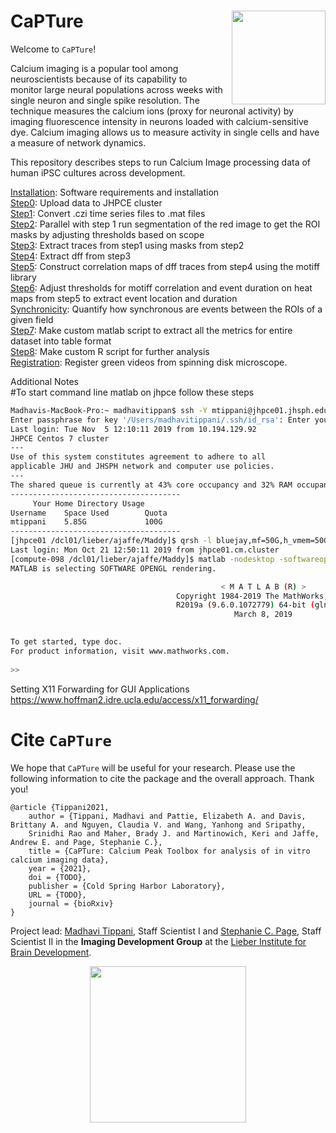 # CaPTure <img src="images/logo.png" align="right" width="150px"/>

Welcome to `CaPTure`! 

Calcium imaging is a popular tool among neuroscientists because of its capability to monitor large neural populations across weeks with single neuron and single spike resolution. 
The technique measures the calcium ions (proxy for neuronal activity) by imaging fluorescence intensity in neurons loaded with calcium-sensitive dye.
Calcium imaging allows us to measure activity in single cells and have a measure of network dynamics. 

This repository describes steps to run Calcium Image processing data of human iPSC cultures across development.

[Installation](https://github.com/LieberInstitute/CaImg_cellcultures/blob/master/Steps/Installation.md): Software requirements and installation\
[Step0](https://github.com/LieberInstitute/CaImg_cellcultures/blob/master/Steps/Step0.md): Upload data to JHPCE cluster\
[Step1](https://github.com/LieberInstitute/CaImg_cellcultures/blob/master/Steps/Step1.md): Convert .czi time series files to .mat files\
[Step2](https://github.com/LieberInstitute/CaImg_cellcultures/blob/master/Steps/Step2.md): Parallel with step 1 run segmentation of the red image to get the ROI masks by adjusting thresholds based on scope\
[Step3](https://github.com/LieberInstitute/CaImg_cellcultures/blob/master/Steps/Step3.md): Extract traces from step1 using masks from step2\
[Step4](https://github.com/LieberInstitute/CaImg_cellcultures/blob/master/Steps/Step4.md): Extract dff from step3\
[Step5](https://github.com/LieberInstitute/CaImg_cellcultures/blob/master/Steps/Step5.md): Construct correlation maps of dff traces from step4 using the motiff library\
[Step6](https://github.com/LieberInstitute/CaImg_cellcultures/blob/master/Steps/Step6.md): Adjust thresholds for motiff correlation and event duration on heat maps from step5 to extract event location and duration\
[Synchronicity](https://github.com/LieberInstitute/CaImg_cellcultures/blob/master/Steps/Synchronicity.md): Quantify how synchronous are events between the ROIs of a given field\
[Step7](https://github.com/LieberInstitute/CaImg_cellcultures/blob/master/Steps/brown.m): Make custom matlab script to extract all the metrics for entire dataset into table format\
[Step8](https://github.com/LieberInstitute/CaImg_cellcultures/blob/master/Steps/Step8.md): Make custom R script for further analysis\
[Registration](https://github.com/LieberInstitute/CaImg_cellcultures/blob/master/Steps/Registration.md): Register green videos from spinning disk microscope.

Additional Notes\
#To start command line matlab on jhpce follow these steps

```bash
Madhavis-MacBook-Pro:~ madhavitippan$ ssh -Y mtippani@jhpce01.jhsph.edu
Enter passphrase for key '/Users/madhavitippani/.ssh/id_rsa': Enter your password or SSH Key
Last login: Tue Nov  5 12:10:11 2019 from 10.194.129.92
JHPCE Centos 7 cluster
---
Use of this system constitutes agreement to adhere to all
applicable JHU and JHSPH network and computer use policies.
---
The shared queue is currently at 43% core occupancy and 32% RAM occupancy.
--------------------------------------
     Your Home Directory Usage        
Username    Space Used        Quota     
mtippani    5.85G             100G      
--------------------------------------
[jhpce01 /dcl01/lieber/ajaffe/Maddy]$ qrsh -l bluejay,mf=50G,h_vmem=50G
Last login: Mon Oct 21 12:50:11 2019 from jhpce01.cm.cluster
[compute-098 /dcl01/lieber/ajaffe/Maddy]$ matlab -nodesktop -softwareopengl -nosplash 
MATLAB is selecting SOFTWARE OPENGL rendering.

                                               < M A T L A B (R) >
                                     Copyright 1984-2019 The MathWorks, Inc.
                                     R2019a (9.6.0.1072779) 64-bit (glnxa64)
                                                  March 8, 2019

 
To get started, type doc.
For product information, visit www.mathworks.com.
 
>> 
```
Setting X11 Forwarding for GUI Applications https://www.hoffman2.idre.ucla.edu/access/x11_forwarding/


# Cite `CaPTure`

We hope that `CaPTure` will be useful for your research. Please use the following information to cite the package and the overall approach. Thank you!
```
@article {Tippani2021,
	author = {Tippani, Madhavi and Pattie, Elizabeth A. and Davis, Brittany A. and Nguyen, Claudia V. and Wang, Yanhong and Sripathy,
	Srinidhi Rao and Maher, Brady J. and Martinowich, Keri and Jaffe, Andrew E. and Page, Stephanie C.},
	title = {CaPTure: Calcium Peak Toolbox for analysis of in vitro calcium imaging data},
	year = {2021},
	doi = {TODO},
	publisher = {Cold Spring Harbor Laboratory},
	URL = {TODO},
	journal = {bioRxiv}
}
```
Project lead: [Madhavi Tippani](https://twitter.com/MadhaviTippani), Staff Scientist I and [Stephanie C. Page](https://www.libd.org/team/stephanie-cerceo-page-phd/), Staff Scientist II in the **Imaging Development Group** at the [Lieber Institute for Brain Development](https://www.libd.org/).
<center>
<img src="http://lcolladotor.github.io/img/LIBD_logo.jpg" width="250px">
</center>
